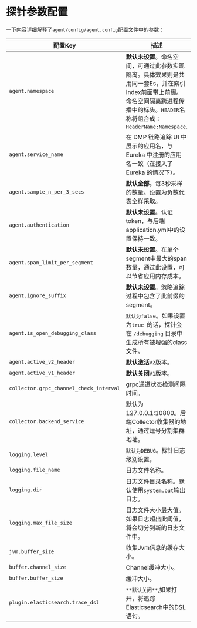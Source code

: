 # 探针参数配置
一下内容详细解释了`agent/config/agent.config`配置文件中的参数：

配置Key | 描述 | 默认值 | 例如 |
----------- | ---------- | --------- | --------- |
`agent.namespace` | **默认未设置**。命名空间，可通过此参数实现隔离。具体效果则是共用同一套Es，并在索引Index前面带上前缀。命名空间隔离跨进程传播中的标头。`HEADER`名称将组合成： `HeaderName:Namespace`. | Not set | `agent.namespace=Team-A` |
`agent.service_name` | 在 DMP 链路追踪 UI 中展示的应用名，与 Eureka 中注册的应用名一致（在接入了 Eureka 的情况下）。 | `Your_ApplicationName` |`agent.application_code=Demo-App` |
`agent.sample_n_per_3_secs`|**默认全部**。每3秒采样的数量。设置为负数代表全样采取。|Not set|`agent.sample_n_per_3_secs=-1`|
`agent.authentication`|**默认未设置**。认证token，与后端application.yml中的设置保持一致。|Not set| `agent.authentication = dangrous` |
`agent.span_limit_per_segment`|**默认未设置**。在单个segment中最大的span数量，通过此设置，可以节省应用内存成本。|Not set |`agent.span_limit_per_segment=300`|
`agent.ignore_suffix`|**默认未设置**。忽略追踪过程中包含了此前缀的segment。|Not set|`agent.ignore_suffix=.jpg,.jpeg,.js,.css,.png,.bmp,.gif,.ico,.mp3,.mp4,.html,.svg`|
`agent.is_open_debugging_class`|`默认为false`。如果设置为`true `的话，探针会在 `/debugging` 目录中生成所有被增强的class文件。|Not set|`agent.is_open_debugging_class = true`|
`agent.active_v2_header`|**默认激活**`V2`版本。|`true`||
`agent.active_v1_header `|**默认关闭**`V1`版本。|`false`||
`collector.grpc_channel_check_interval`|grpc通道状态检测间隔时间。|`30`|`collector.grpc_channel_check_interval=40`|
`collector.backend_service`|默认为127.0.0.1:10800。后端Collector收集器的地址，通过逗号分割集群地址。|`127.0.0.1:11800`|
`logging.level`|`默认为DEBUG`。探针日志级别设置。|`DEBUG`|`INFO`|
`logging.file_name`|日志文件名称。|`skywalking-api.log`|`logging.file_name=skywalking-collector.log`|
`logging.dir`|日志文件目录名称。默认使用`system.out`输出日志。|`""`|
`logging.max_file_size`|日志文件大小最大值。如果日志超出此阈值，将会切分到新的日志文件中。|`300 * 1024 * 1024`|
`jvm.buffer_size`|收集Jvm信息的缓存大小。|`60 * 10`|
`buffer.channel_size`|Channel缓冲大小。|`5`|
`buffer.buffer_size`|缓冲大小。|`300`|
`plugin.elasticsearch.trace_dsl`|`**默认关闭**`,如果打开，将追踪Elasticsearch中的DSL语句。|`false`|